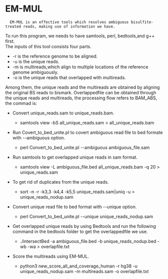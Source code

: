 EM-MUL
====
      EM-MUL is an effective tools which resolves ambiguous bisulfite-treated reads, making use of information we have.
To run this program, we needs to have samtools, perl, bedtools,and g++ first.  <br>
The  inputs of this tool consists four parts. <br>
* -r is the reference genome to be aligned.<br>
* -u is the unique reads.<br>
* -m is multireads,which align to multiple locations of the reference genome ambiguously.<br>
* -o is the unique reads that overlapped with multireads.<br>

Among them, the unique reads and the multireads are obtained by aligning the original BS reads to bismark. 
Overlappedfile can be obtained through the unique reads and multireads, the processing flow refers to BAM_ABS, the commad is: <br>
* Convert unique_reads.sam to unique_reads.bam.<br>
    * samtools view -bS all_unique_reads.sam > all_unique_reads.bam <br> 
    
* Run Covert_to_bed_unite.pl to covert ambiguous read file to bed formate with --ambiguous option.<br>
    * perl Convert_to_bed_unite.pl --ambiguous ambiguous_file.sam <br>
    
* Run samtools to get overlapped unique reads in sam format. <br>
    * samtools view -L ambiguous_file.bed all_unique_reads.bam -q 20 > unique_reads.sam <br>
    
* To get rid of duplicates from the unique reads.<br>
    * sort -n -r -k3,3 -k4,4 -k5,5 unique_reads.sam|uniq -u > unique_reads_nodup.sam <br> 
    
* Convert unique read file to bed format with --unique option.<br>
    * perl Convert_to_bed_unite.pl --unique unique_reads_nodup.sam <br>
    
* Get overlapped unique reads by using Bedtools and run the following command in the bedtools folder to get the overlappedfile we use.<br>
    * ./intersectBed -a ambiguous_file.bed -b unique_reads_nodup.bed -wb -wa > overlapfile.txt <br>
    
* Score the multireads using EM-MUL.<br>
    * python3 new_score_all_and_coverage_human -r hg38 -u unique_reads_nodup.sam -m multireads.sam -o overlapfile.txt<br>
